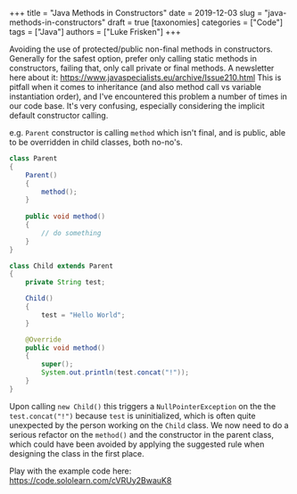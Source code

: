 +++
title = "Java Methods in Constructors"
date = 2019-12-03
slug = "java-methods-in-constructors"
draft = true
[taxonomies]
categories = ["Code"]
tags = ["Java"]
authors = ["Luke Frisken"]
+++

Avoiding the use of protected/public non-final methods in constructors. Generally for the safest option, prefer only calling static methods in constructors, failing that, only call private or final methods. A newsletter here about it: https://www.javaspecialists.eu/archive/Issue210.html
This is pitfall when it comes to inheritance (and also method call vs variable instantiation order), and I've encountered this problem a number of times in our code base. It's very confusing, especially considering the implicit default constructor calling.

e.g. `Parent` constructor is calling `method` which isn't final, and is public, able to be overridden in child classes, both no-no's. 

```java
class Parent
{
    Parent()
    {
        method();
    }
    
    public void method()
    {
        // do something
    }
}

class Child extends Parent
{
    private String test;

    Child()
    {
        test = "Hello World";
    }

    @Override
    public void method()
    {
        super();
        System.out.println(test.concat("!"));
    }
}
```

Upon calling `new Child()` this triggers a `NullPointerException` on the the `test.concat("!")` because `test` is uninitialized, which is often quite unexpected by the person working on the `Child` class. We now need to do a serious refactor on the `method()` and the constructor in the parent class, which could have been avoided by applying the suggested rule when designing the class in the first place.
    
Play with the example code here: https://code.sololearn.com/cVRUy2BwauK8
